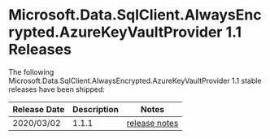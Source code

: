 # Microsoft.Data.SqlClient.AlwaysEncrypted.AzureKeyVaultProvider 1.1 Releases

The following Microsoft.Data.SqlClient.AlwaysEncrypted.AzureKeyVaultProvider 1.1 stable releases have been shipped:

| Release Date | Description | Notes |
| :-- | :-- | :--: |
| 2020/03/02 | 1.1.1  | [release notes](1.1.1.md) |
